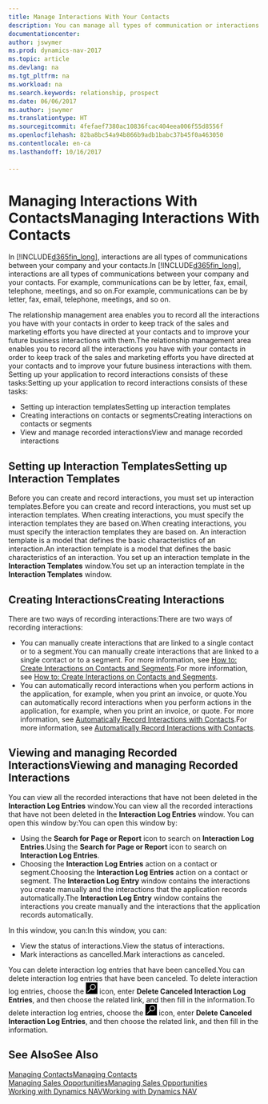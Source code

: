 ```yaml
---
title: Manage Interactions With Your Contacts
description: You can manage all types of communication or interactions between your company and your contacts, for example, letters, phone calls, meetings, and so on.
documentationcenter: 
author: jswymer
ms.prod: dynamics-nav-2017
ms.topic: article
ms.devlang: na
ms.tgt_pltfrm: na
ms.workload: na
ms.search.keywords: relationship, prospect
ms.date: 06/06/2017
ms.author: jswymer
ms.translationtype: HT
ms.sourcegitcommit: 4fefaef7380ac10836fcac404eea006f55d8556f
ms.openlocfilehash: 82ba8bc54a94b866b9adb1babc37b45f0a463050
ms.contentlocale: en-ca
ms.lasthandoff: 10/16/2017

---
```

# <a name="managing-interactions-with-contacts"></a><span data-ttu-id="1b524-103">Managing Interactions With Contacts</span><span class="sxs-lookup"><span data-stu-id="1b524-103">Managing Interactions With Contacts</span></span>
<span data-ttu-id="1b524-104">In [!INCLUDE[d365fin_long](includes/d365fin_long_md.md)], interactions are all types of communications between your company and your contacts.</span><span class="sxs-lookup"><span data-stu-id="1b524-104">In [!INCLUDE[d365fin_long](includes/d365fin_long_md.md)], interactions are all types of communications between your company and your contacts.</span></span> <span data-ttu-id="1b524-105">For example, communications can be by letter, fax, email, telephone, meetings, and so on.</span><span class="sxs-lookup"><span data-stu-id="1b524-105">For example, communications can be by letter, fax, email, telephone, meetings, and so on.</span></span>

<span data-ttu-id="1b524-106">The relationship management area enables you to record all the interactions you have with your contacts in order to keep track of the sales and marketing efforts you have directed at your contacts and to improve your future business interactions with them.</span><span class="sxs-lookup"><span data-stu-id="1b524-106">The relationship management area enables you to record all the interactions you have with your contacts in order to keep track of the sales and marketing efforts you have directed at your contacts and to improve your future business interactions with them.</span></span> <span data-ttu-id="1b524-107">Setting up your application to record interactions consists of these tasks:</span><span class="sxs-lookup"><span data-stu-id="1b524-107">Setting up your application to record interactions consists of these tasks:</span></span>

* <span data-ttu-id="1b524-108">Setting up interaction templates</span><span class="sxs-lookup"><span data-stu-id="1b524-108">Setting up interaction templates</span></span>  
* <span data-ttu-id="1b524-109">Creating interactions on contacts or segments</span><span class="sxs-lookup"><span data-stu-id="1b524-109">Creating interactions on contacts or segments</span></span>  
* <span data-ttu-id="1b524-110">View and manage recorded interactions</span><span class="sxs-lookup"><span data-stu-id="1b524-110">View and manage recorded interactions</span></span>  

##  <a name="setting-up-interaction-templates"></a><span data-ttu-id="1b524-111">Setting up Interaction Templates</span><span class="sxs-lookup"><span data-stu-id="1b524-111">Setting up Interaction Templates</span></span>
<span data-ttu-id="1b524-112">Before you can create and record interactions, you must set up interaction templates.</span><span class="sxs-lookup"><span data-stu-id="1b524-112">Before you can create and record interactions, you must set up interaction templates.</span></span> <span data-ttu-id="1b524-113">When creating interactions, you must specify the interaction templates they are based on.</span><span class="sxs-lookup"><span data-stu-id="1b524-113">When creating interactions, you must specify the interaction templates they are based on.</span></span> <span data-ttu-id="1b524-114">An interaction template is a model that defines the basic characteristics of an interaction.</span><span class="sxs-lookup"><span data-stu-id="1b524-114">An interaction template is a model that defines the basic characteristics of an interaction.</span></span>
<span data-ttu-id="1b524-115">You set up an interaction template in the **Interaction Templates** window.</span><span class="sxs-lookup"><span data-stu-id="1b524-115">You set up an interaction template in the **Interaction Templates** window.</span></span>  

## <a name="creating-interactions"></a><span data-ttu-id="1b524-116">Creating Interactions</span><span class="sxs-lookup"><span data-stu-id="1b524-116">Creating Interactions</span></span>
<span data-ttu-id="1b524-117">There are two ways of recording interactions:</span><span class="sxs-lookup"><span data-stu-id="1b524-117">There are two ways of recording interactions:</span></span>

* <span data-ttu-id="1b524-118">You can manually create interactions that are linked to a single contact or to a segment.</span><span class="sxs-lookup"><span data-stu-id="1b524-118">You can manually create interactions that are linked to a single contact or to a segment.</span></span> <span data-ttu-id="1b524-119">For more information, see [How to: Create Interactions on Contacts and Segments](marketing-how-create-interactions.md).</span><span class="sxs-lookup"><span data-stu-id="1b524-119">For more information, see [How to: Create Interactions on Contacts and Segments](marketing-how-create-interactions.md).</span></span>  
* <span data-ttu-id="1b524-120">You can automatically record interactions when you perform actions in the application, for example, when you print an invoice, or quote.</span><span class="sxs-lookup"><span data-stu-id="1b524-120">You can automatically record interactions when you perform actions in the application, for example, when you print an invoice, or quote.</span></span> <span data-ttu-id="1b524-121">For more information, see [Automatically Record Interactions with Contacts](marketing-auto-record-interactions.md).</span><span class="sxs-lookup"><span data-stu-id="1b524-121">For more information, see [Automatically Record Interactions with Contacts](marketing-auto-record-interactions.md).</span></span>

## <a name="viewing-and-managing-recorded-interactions"></a><span data-ttu-id="1b524-122">Viewing and managing Recorded Interactions</span><span class="sxs-lookup"><span data-stu-id="1b524-122">Viewing and managing Recorded Interactions</span></span>
<span data-ttu-id="1b524-123">You can view all the recorded interactions that have not been deleted in the **Interaction Log Entries** window.</span><span class="sxs-lookup"><span data-stu-id="1b524-123">You can view all the recorded interactions that have not been deleted in the **Interaction Log Entries** window.</span></span> <span data-ttu-id="1b524-124">You can open this window by:</span><span class="sxs-lookup"><span data-stu-id="1b524-124">You can open this window by:</span></span>

* <span data-ttu-id="1b524-125">Using the **Search for Page or Report** icon to search on **Interaction Log Entries**.</span><span class="sxs-lookup"><span data-stu-id="1b524-125">Using the **Search for Page or Report** icon to search on **Interaction Log Entries**.</span></span>
* <span data-ttu-id="1b524-126">Choosing the **Interaction Log Entries** action on a contact or segment.</span><span class="sxs-lookup"><span data-stu-id="1b524-126">Choosing the **Interaction Log Entries** action on a contact or segment.</span></span>
  <span data-ttu-id="1b524-127">The **Interaction Log Entry** window contains the interactions you create manually and the interactions that the application records automatically.</span><span class="sxs-lookup"><span data-stu-id="1b524-127">The **Interaction Log Entry** window contains the interactions you create manually and the interactions that the application records automatically.</span></span>

<span data-ttu-id="1b524-128">In this window, you can:</span><span class="sxs-lookup"><span data-stu-id="1b524-128">In this window, you can:</span></span>

* <span data-ttu-id="1b524-129">View the status of interactions.</span><span class="sxs-lookup"><span data-stu-id="1b524-129">View the status of interactions.</span></span>
* <span data-ttu-id="1b524-130">Mark interactions as cancelled.</span><span class="sxs-lookup"><span data-stu-id="1b524-130">Mark interactions as canceled.</span></span>

<span data-ttu-id="1b524-131">You can delete interaction log entries that have been cancelled.</span><span class="sxs-lookup"><span data-stu-id="1b524-131">You can delete interaction log entries that have been canceled.</span></span> <span data-ttu-id="1b524-132">To delete interaction log entries, choose the ![Search for Page or Report](media/ui-search/search_small.png "Search for Page or Report icon") icon, enter **Delete Canceled Interaction Log Entries**, and then choose the related link, and then fill in the information.</span><span class="sxs-lookup"><span data-stu-id="1b524-132">To delete interaction log entries, choose the ![Search for Page or Report](media/ui-search/search_small.png "Search for Page or Report icon") icon, enter **Delete Canceled Interaction Log Entries**, and then choose the related link, and then fill in the information.</span></span>

## <a name="see-also"></a><span data-ttu-id="1b524-133">See Also</span><span class="sxs-lookup"><span data-stu-id="1b524-133">See Also</span></span>
[<span data-ttu-id="1b524-134">Managing Contacts</span><span class="sxs-lookup"><span data-stu-id="1b524-134">Managing Contacts</span></span>](marketing-contacts.md)  
[<span data-ttu-id="1b524-135">Managing Sales Opportunities</span><span class="sxs-lookup"><span data-stu-id="1b524-135">Managing Sales Opportunities</span></span>](marketing-manage-sales-opportunities.md)  
[<span data-ttu-id="1b524-136">Working with Dynamics NAV</span><span class="sxs-lookup"><span data-stu-id="1b524-136">Working with Dynamics NAV</span></span>](ui-work-product.md)  

